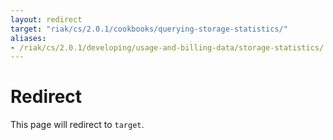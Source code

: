 ```yaml
---
layout: redirect
target: "riak/cs/2.0.1/cookbooks/querying-storage-statistics/"
aliases:
- /riak/cs/2.0.1/developing/usage-and-billing-data/storage-statistics/
---
```


# Redirect

This page will redirect to `target`.
